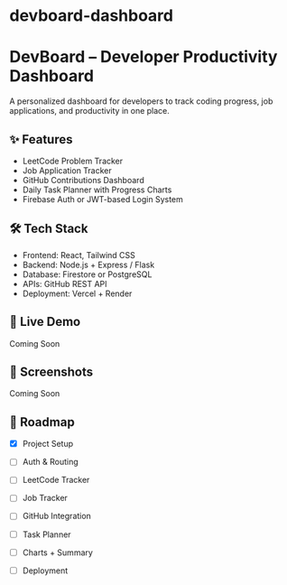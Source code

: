 # devboard-dashboard
# DevBoard – Developer Productivity Dashboard

A personalized dashboard for developers to track coding progress, job applications, and productivity in one place.

## ✨ Features
- LeetCode Problem Tracker
- Job Application Tracker
- GitHub Contributions Dashboard
- Daily Task Planner with Progress Charts
- Firebase Auth or JWT-based Login System

## 🛠️ Tech Stack
- Frontend: React, Tailwind CSS
- Backend: Node.js + Express / Flask
- Database: Firestore or PostgreSQL
- APIs: GitHub REST API
- Deployment: Vercel + Render

## 🚀 Live Demo
Coming Soon

## 📸 Screenshots
Coming Soon

## 📅 Roadmap
- [x] Project Setup
- [ ] Auth & Routing
- [ ] LeetCode Tracker
- [ ] Job Tracker
- [ ] GitHub Integration
- [ ] Task Planner
- [ ] Charts + Summary
- [ ] Deployment



